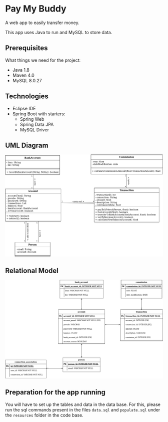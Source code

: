 # Pay My Buddy
A web app to easily transfer money.

This app uses Java to run and MySQL to store data.

## Prerequisites  

What things we need for the project:

- Java 1.8
- Maven 4.0
- MySQL 8.0.27

## Technologies

- Eclipse IDE
- Spring Boot with starters:
    - Spring Web
    - Spring Data JPA
    - MySQL Driver

## UML Diagram

<img src="src/main/resources/images/UML_Diagram.png">

## Relational Model

<img src="src/main/resources/images/relational_model.png">

## Preparation for the app running

You will have to set up the tables and data in the data base.
For this, please run the sql commands present in the files `data.sql` and `populate.sql` under the `resources` folder in the code base.
